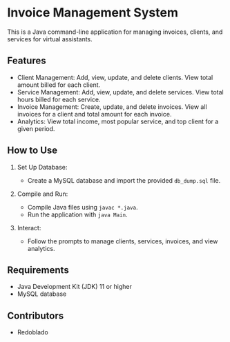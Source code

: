 # Invoice Management System

This is a Java command-line application for managing invoices, clients, and services for virtual assistants.

## Features

- Client Management: Add, view, update, and delete clients. View total amount billed for each client.
- Service Management: Add, view, update, and delete services. View total hours billed for each service.
- Invoice Management: Create, update, and delete invoices. View all invoices for a client and total amount for each invoice.
- Analytics: View total income, most popular service, and top client for a given period.

## How to Use

1. Set Up Database:
   - Create a MySQL database and import the provided `db_dump.sql` file.

2. Compile and Run:
   - Compile Java files using `javac *.java`.
   - Run the application with `java Main`.

3. Interact:
   - Follow the prompts to manage clients, services, invoices, and view analytics.

## Requirements

- Java Development Kit (JDK) 11 or higher
- MySQL database

## Contributors

- Redoblado
